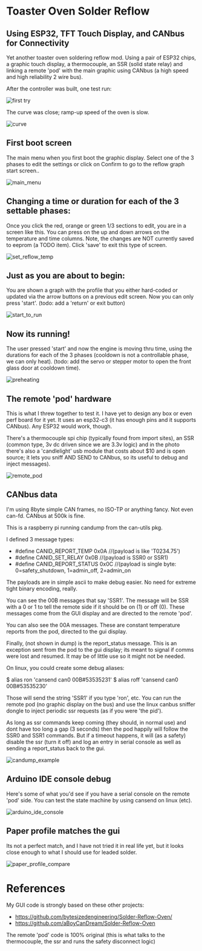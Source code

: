 # Toaster Oven Solder Reflow

## Using ESP32, TFT Touch Display, and CANbus for Connectivity

Yet another toaster oven soldering reflow mod.  Using a pair of ESP32 chips, a graphic touch display, a thermocouple, an SSR (solid state relay) and linking a remote 'pod' with the main graphic using CANbus (a high speed and high reliability 2 wire bus).

After the controller was built, one test run:

![first try](photos/first-reflow-try.jpg)


The curve was close; ramp-up speed of the oven is slow.

![curve](photos/follow-the-curve.jpeg)


## First boot screen

The main menu when you first boot the graphic display.  Select one of the 3 phases to edit the settings or click on Confirm to go to the reflow graph start screen..

![main_menu](photos/main_menu.jpg)


## Changing a time or duration for each of the 3 settable phases:

Once you click the red, orange or green 1/3 sections to edit, you are in a screen like this.  You can press on the up and down arrows on the temperature and time columns.  Note, the changes are NOT currently saved to eeprom (a TODO item).  Click 'save' to exit this type of screen.


![set_reflow_temp](photos/set_reflow_temp.jpg)


## Just as you are about to begin:

You are shown a graph with the profile that you either hard-coded or updated via the arrow buttons on a previous edit screen.  Now you can only press 'start'.  (todo: add a 'return' or exit button)

![start_to_run](photos/start_to_run_screen.jpg)


## Now its running!

The user pressed 'start' and now the engine is moving thru time, using the durations for each of the 3 phases (cooldown is not a controllable phase, we can only heat).  (todo: add the servo or stepper motor to open the front glass door at cooldown time).

![preheating](photos/preheating.jpg)


## The remote 'pod' hardware

This is what I threw together to test it.  I have yet to design any box or even perf board for it yet.  It uses an esp32-c3 (it has enough pins and it supports CANbus).  Any ESP32 would work, though.

There's a thermocouple spi chip (typically found from import sites), an SSR (common type, 3v dc driven since we are 3.3v logic) and in the photo there's also a 'candlelight' usb module that costs about $10 and is open source; it lets you sniff AND SEND to CANbus, so its useful to debug and inject messages).


![remote_pod](photos/pod-remote-tcouple-ssr.jpg)



## CANbus data

I'm using 8byte simple CAN frames, no ISO-TP or anything fancy.  Not even can-fd.  CANbus at 500k is fine.

This is a raspberry pi running candump from the can-utils pkg.

I defined 3 message types:

* #define CANID_REPORT_TEMP       0x0A  //(payload is like 'T0234.75')
* #define CANID_SET_RELAY         0x0B  //(payload is SSR0 or SSR1)
* #define CANID_REPORT_STATUS     0x0C  //(payload is single byte: 0=safety_shutdown, 1=admin_off, 2=admin_on

The payloads are in simple ascii to make debug easier.  No need for extreme tight binary encoding, really.

You can see the 00B messages that say 'SSR1'.  The message will be SSR with a 0 or 1 to tell the remote side if it should be on (1) or off (0).  These messages come from the GUI display and are directed to the remote 'pod'.

You can also see the 00A messages.  These are constant temperature reports from the pod, directed to the gui display.

Finally, (not shown in dump) is the report_status message.  This is an exception sent from the pod to the gui display; its meant to signal if comms were lost and resumed.  It may be of little use so it might not be needed.


On linux, you could create some debug aliases:

  $ alias ron  'cansend can0 00B#53535231'
  $ alias roff 'cansend can0 00B#53535230'
  
Those will send the string 'SSR1' if you type 'ron', etc.  You can run the remote pod (no graphic display on the bus) and use the linux canbus sniffer dongle to inject periodic ssr requests (as if you were 'the pid').

As long as ssr commands keep coming (they should, in normal use) and dont have too long a gap (3 seconds) then the pod happily will follow the SSR0 and SSR1 commands.  But if a timeout happens, it will (as a safety) disable the ssr (turn it off) and log an entry in serial console as well as sending a report_status back to the gui.


![candump_example](photos/candump-example.png)


## Arduino IDE console debug

Here's some of what you'd see if you have a serial console on the remote 'pod' side.  You can test the state machine by using cansend on linux (etc).


![arduino_ide_console](photos/arduino-ide-console.png)


## Paper profile matches the gui

Its not a perfect match, and I have not tried it in real life yet, but it looks close enough to what I should use for leaded solder.

![paper_profile_compare](photos/profile_compare.jpg)




# References

My GUI code is strongly based on these other projects:

* https://github.com/bytesizedengineering/Solder-Reflow-Oven/
* https://github.com/aBoyCanDream/Solder-Reflow-Oven

The remote 'pod' code is 100% original (this is what talks to the thermocouple, the ssr and runs the safety disconnect logic)
